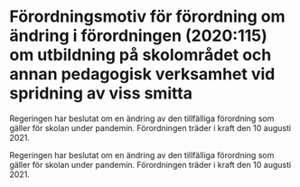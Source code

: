 # Förordningsmotiv för förordning om ändring i förordningen (2020:115) om utbildning på skolområdet och annan pedagogisk verksamhet vid spridning av viss smitta

Regeringen har beslutat om en ändring av den tillfälliga förordning som gäller för skolan under pandemin. Förordningen träder i kraft den 10 augusti 2021.

Regeringen har beslutat om en ändring av den tillfälliga förordning som gäller för skolan under pandemin. Förordningen träder i kraft den 10 augusti 2021.

